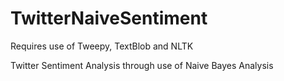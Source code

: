 # TwitterNaiveSentiment
Requires use of Tweepy, TextBlob and NLTK


Twitter Sentiment Analysis through use of Naive Bayes Analysis
